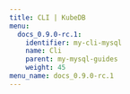 ```yaml
---
title: CLI | KubeDB
menu:
  docs_0.9.0-rc.1:
    identifier: my-cli-mysql
    name: Cli
    parent: my-mysql-guides
    weight: 45
menu_name: docs_0.9.0-rc.1
---
```

